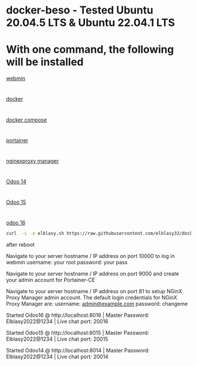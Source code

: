 # docker-beso - Tested  Ubuntu 20.04.5 LTS & Ubuntu 22.04.1 LTS
# With one command, the following will be installed
[ webmin](https://www.webmin.com/)
#
[ docker](https://www.docker.com/)
#
[ docker compose](https://docs.docker.com/engine/reference/commandline/compose/)
#
[portainer](https://docs.portainer.io/)
#
[ nginexproxy manager](https://nginxproxymanager.com/)
#
[ Odoo 14](https://www.odoo.com/documentation/14.0/)
#
[ Odoo 15](https://www.odoo.com/documentation/15.0/)
#
[odoo 16](https://www.odoo.com/documentation/16.0/)

``` bash
curl  -L -o elblasy.sh https://raw.githubusercontent.com/elblasy33/docker-beso/main/elblasy.sh  && chmod +x elblasy.sh && ./elblasy.sh
```


<p>

after reboot 
 
Navigate to your server hostname / IP address on port 10000 to log in webmin
username: your root
password: your pass 
 
Navigate to your server hostname / IP address on port 9000 and create your admin account for Portainer-CE
 
Navigate to your server hostname / IP address on port 81 to setup
NGinX Proxy Manager admin account.
The default login credentials for NGinX Proxy Manager are:
username: admin@example.com
password: changeme   
 
Started Odoo16 @ http://localhost:8016 | Master Password: Elblasy2022@1234 | Live chat port: 20016
 
Started Odoo15 @ http://localhost:8015 | Master Password: Elblasy2022@1234 | Live chat port: 20015
 
Started Odoo14 @ http://localhost:8014 | Master Password: Elblasy2022@1234 | Live chat port: 20014
 </p>
   


     
        
        
        
        



